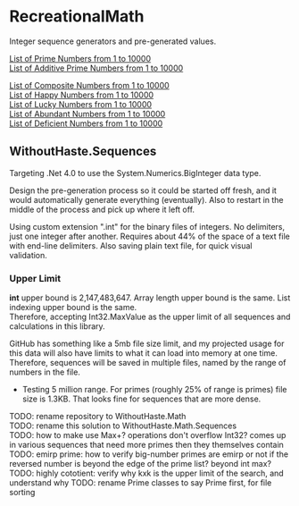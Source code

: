 # RecreationalMath

Integer sequence generators and pre-generated values.

[List of Prime Numbers from 1 to 10000](ListsOfNumbers/Prime_1_10000.txt)  
[List of Additive Prime Numbers from 1 to 10000](ListsOfNumbers/Prime_Additive_1_10000.txt)  

[List of Composite Numbers from 1 to 10000](ListsOfNumbers/Composite_1_10000.txt)  
[List of Happy Numbers from 1 to 10000](ListsOfNumbers/Happy_1_10000.txt)  
[List of Lucky Numbers from 1 to 10000](ListsOfNumbers/Lucky_1_10000.txt)  
[List of Abundant Numbers from 1 to 10000](ListsOfNumbers/Abundant_1_10000.txt)  
[List of Deficient Numbers from 1 to 10000](ListsOfNumbers/Deficient_1_10000.txt)  

## WithoutHaste.Sequences

Targeting .Net 4.0 to use the System.Numerics.BigInteger data type.

Design the pre-generation process so it could be started off fresh, and it would automatically generate everything (eventually). Also to restart in the middle of the process and pick up where it left off.

Using custom extension ".int" for the binary files of integers. No delimiters, just one integer after another. Requires about 44% of the space of a text file with end-line delimiters. Also saving plain text file, for quick visual validation.

### Upper Limit

**int** upper bound is 2,147,483,647. Array length upper bound is the same. List indexing upper bound is the same.  
Therefore, accepting Int32.MaxValue as the upper limit of all sequences and calculations in this library.

GitHub has something like a 5mb file size limit, and my projected usage for this data will also have limits to what it can load into memory at one time. Therefore, sequences will be saved in multiple files, named by the range of numbers in the file.  
- Testing 5 million range. For primes (roughly 25% of range is primes) file size is 1.3KB. That looks fine for sequences that are more dense.


TODO: rename repository to WithoutHaste.Math  
TODO: rename this solution to WithoutHaste.Math.Sequences  
TODO: how to make use Max+? operations don't overflow Int32? comes up in various sequences that need more primes then they themselves contain
TODO: emirp prime: how to verify big-number primes are emirp or not if the reversed number is beyond the edge of the prime list? beyond int max?
TODO: highly cototient: verify why kxk is the upper limit of the search, and understand why
TODO: rename Prime classes to say Prime first, for file sorting
